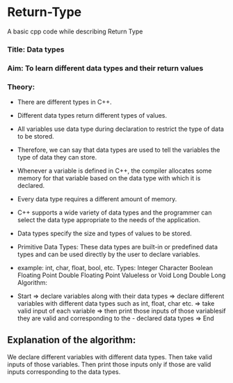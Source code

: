 # Return-Type
A basic cpp code while describing Return Type

### Title: Data types

### Aim: To learn different data types and their return values

### Theory:
- There are different types in C++.
- Different data types return different types of values.
- All variables use data type during declaration to restrict the type of data to be stored.
- Therefore, we can say that data types are used to tell the variables the type of data they can store.
- Whenever a variable is defined in C++, the compiler allocates some memory for that variable based on the data type with which it is 
  declared.
- Every data type requires a different amount of memory.
- C++ supports a wide variety of data types and the programmer can select the data type appropriate to the needs of the application.
- Data types specify the size and types of values to be stored.
- Primitive Data Types: These data types are built-in or predefined data types and can be used directly by the user to declare variables.
-  example: int, char, float, bool, etc. Types: Integer Character Boolean Floating Point Double Floating Point Valueless or Void Long 
   Double Long Algorithm:

- Start => declare variables along with their data types => declare different variables with different data types such as int, float, char 
  etc. => take valid input of each variable => then print those inputs of those variablesif they are valid and corresponding to the - 
  declared data types => End

## Explanation of the algorithm:

We declare different variables with different data types. Then take valid inputs of those variables. Then print those inputs only if those are valid inputs corresponding to the data types.

